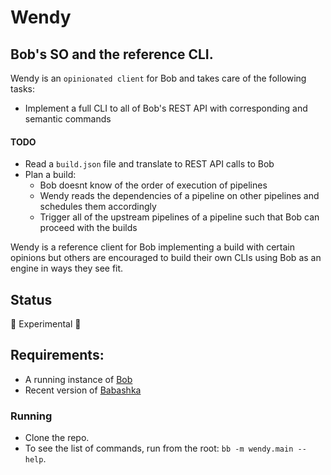 # Wendy

## Bob's SO and the reference CLI.

Wendy is an `opinionated client` for Bob and takes care of the following tasks:
- Implement a full CLI to all of Bob's REST API with corresponding and semantic commands

#### TODO
- Read a `build.json` file and translate to REST API calls to Bob
- Plan a build:
    - Bob doesnt know of the order of execution of pipelines
    - Wendy reads the dependencies of a pipeline on other pipelines and schedules them accordingly
    - Trigger all of the upstream pipelines of a pipeline such that Bob can proceed with the builds

Wendy is a reference client for Bob implementing a build with certain opinions but others are
encouraged to build their own CLIs using Bob as an engine in ways they see fit.

## Status
🚧 Experimental 🚧

## Requirements:
- A running instance of [Bob](https://github.com/bob-cd/bob)
- Recent version of [Babashka](https://github.com/babashka/babashka#installation)

### Running
- Clone the repo.
- To see the list of commands, run from the root: `bb -m wendy.main --help`.
